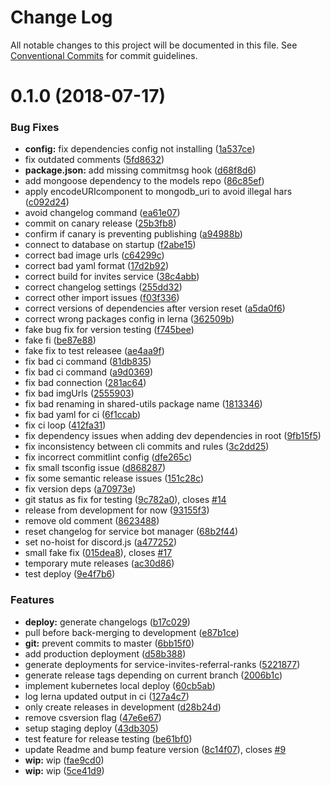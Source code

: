 # Change Log

All notable changes to this project will be documented in this file.
See [Conventional Commits](https://conventionalcommits.org) for commit guidelines.

<a name="0.1.0"></a>
# 0.1.0 (2018-07-17)


### Bug Fixes

* **config:** fix dependencies config not installing ([1a537ce](https://github.com/overmindbots/core/commit/1a537ce))
* fix outdated comments ([5fd8632](https://github.com/overmindbots/core/commit/5fd8632))
* **package.json:** add missing commitmsg hook ([d68f8d6](https://github.com/overmindbots/core/commit/d68f8d6))
* add mongoose dependency to the models repo ([86c85ef](https://github.com/overmindbots/core/commit/86c85ef))
* apply encodeURIcomponent to mongodb_uri to avoid illegal hars ([c092d24](https://github.com/overmindbots/core/commit/c092d24))
* avoid changelog command ([ea61e07](https://github.com/overmindbots/core/commit/ea61e07))
* commit on canary release ([25b3fb8](https://github.com/overmindbots/core/commit/25b3fb8))
* confirm if canary is preventing publishing ([a94988b](https://github.com/overmindbots/core/commit/a94988b))
* connect to database on startup ([f2abe15](https://github.com/overmindbots/core/commit/f2abe15))
* correct bad image urls ([c64299c](https://github.com/overmindbots/core/commit/c64299c))
* correct bad yaml format ([17d2b92](https://github.com/overmindbots/core/commit/17d2b92))
* correct build for invites service ([38c4abb](https://github.com/overmindbots/core/commit/38c4abb))
* correct changelog settings ([255dd32](https://github.com/overmindbots/core/commit/255dd32))
* correct other import issues ([f03f336](https://github.com/overmindbots/core/commit/f03f336))
* correct versions of dependencies after version reset ([a5da0f6](https://github.com/overmindbots/core/commit/a5da0f6))
* correct wrong packages config in lerna ([362509b](https://github.com/overmindbots/core/commit/362509b))
* fake bug fix for version testing ([f745bee](https://github.com/overmindbots/core/commit/f745bee))
* fake fi ([be87e88](https://github.com/overmindbots/core/commit/be87e88))
* fake fix to test releasee ([ae4aa9f](https://github.com/overmindbots/core/commit/ae4aa9f))
* fix bad ci command ([81db835](https://github.com/overmindbots/core/commit/81db835))
* fix bad ci command ([a9d0369](https://github.com/overmindbots/core/commit/a9d0369))
* fix bad connection ([281ac64](https://github.com/overmindbots/core/commit/281ac64))
* fix bad imgUrls ([2555903](https://github.com/overmindbots/core/commit/2555903))
* fix bad renaming in shared-utils package name ([1813346](https://github.com/overmindbots/core/commit/1813346))
* fix bad yaml for ci ([6f1ccab](https://github.com/overmindbots/core/commit/6f1ccab))
* fix ci loop ([412fa31](https://github.com/overmindbots/core/commit/412fa31))
* fix dependency issues when adding dev dependencies in root ([9fb15f5](https://github.com/overmindbots/core/commit/9fb15f5))
* fix inconsistency between cli commits and rules ([3c2dd25](https://github.com/overmindbots/core/commit/3c2dd25))
* fix incorrect commitlint config ([dfe265c](https://github.com/overmindbots/core/commit/dfe265c))
* fix small tsconfig issue ([d868287](https://github.com/overmindbots/core/commit/d868287))
* fix some semantic release issues ([151c28c](https://github.com/overmindbots/core/commit/151c28c))
* fix version deps ([a70973e](https://github.com/overmindbots/core/commit/a70973e))
* git status as fix for testing ([9c782a0](https://github.com/overmindbots/core/commit/9c782a0)), closes [#14](https://github.com/overmindbots/core/issues/14)
* release from development for now ([93155f3](https://github.com/overmindbots/core/commit/93155f3))
* remove old comment ([8623488](https://github.com/overmindbots/core/commit/8623488))
* reset changelog for service bot manager ([68b2f44](https://github.com/overmindbots/core/commit/68b2f44))
* set no-hoist for discord.js ([a477252](https://github.com/overmindbots/core/commit/a477252))
* small fake fix ([015dea8](https://github.com/overmindbots/core/commit/015dea8)), closes [#17](https://github.com/overmindbots/core/issues/17)
* temporary mute releases ([ac30d86](https://github.com/overmindbots/core/commit/ac30d86))
* test deploy ([9e4f7b6](https://github.com/overmindbots/core/commit/9e4f7b6))


### Features

* **deploy:** generate changelogs ([b17c029](https://github.com/overmindbots/core/commit/b17c029))
* pull before back-merging to development ([e87b1ce](https://github.com/overmindbots/core/commit/e87b1ce))
* **git:** prevent commits to master ([6bb15f0](https://github.com/overmindbots/core/commit/6bb15f0))
* add production deployment ([d58b388](https://github.com/overmindbots/core/commit/d58b388))
* generate deployments for service-invites-referral-ranks ([5221877](https://github.com/overmindbots/core/commit/5221877))
* generate release tags depending on current branch ([2006b1c](https://github.com/overmindbots/core/commit/2006b1c))
* implement kubernetes local deploy ([60cb5ab](https://github.com/overmindbots/core/commit/60cb5ab))
* log lerna updated output in ci ([127a4c7](https://github.com/overmindbots/core/commit/127a4c7))
* only create releases in development ([d28b24d](https://github.com/overmindbots/core/commit/d28b24d))
* remove csversion flag ([47e6e67](https://github.com/overmindbots/core/commit/47e6e67))
* setup staging deploy ([43db305](https://github.com/overmindbots/core/commit/43db305))
* test feature for release testing ([be61bf0](https://github.com/overmindbots/core/commit/be61bf0))
* update Readme and bump feature version ([8c14f07](https://github.com/overmindbots/core/commit/8c14f07)), closes [#9](https://github.com/overmindbots/core/issues/9)
* **wip:** wip ([fae9cd0](https://github.com/overmindbots/core/commit/fae9cd0))
* **wip:** wip ([5ce41d9](https://github.com/overmindbots/core/commit/5ce41d9))
